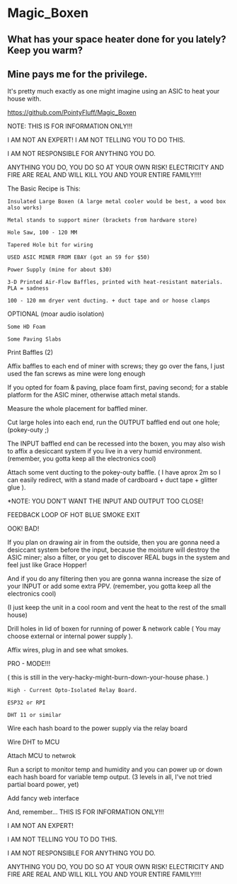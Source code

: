 # Magic_Boxen

## What has your space heater done for you lately? Keep you warm?
## Mine pays me for the privilege. 

It's pretty much exactly as one might imagine using an ASIC to heat your house with.


https://github.com/PointyFluff/Magic_Boxen

NOTE: THIS IS FOR INFORMATION ONLY!!!

I AM NOT AN EXPERT! I AM NOT TELLING YOU TO DO THIS.

I AM NOT RESPONSIBLE FOR ANYTHING YOU DO.

ANYTHING YOU DO, YOU DO SO AT YOUR OWN RISK!
ELECTRICITY AND FIRE ARE REAL AND WILL KILL YOU AND YOUR ENTIRE FAMILY!!!!


The Basic Recipe is This:

    Insulated Large Boxen (A large metal cooler would be best, a wood box also works)

    Metal stands to support miner (brackets from hardware store)

    Hole Saw, 100 - 120 MM

    Tapered Hole bit for wiring

    USED ASIC MINER FROM EBAY (got an S9 for $50)

    Power Supply (mine for about $30)

    3-D Printed Air-Flow Baffles, printed with heat-resistant materials. PLA = sadness

    100 - 120 mm dryer vent ducting. + duct tape and or hoose clamps


OPTIONAL (moar audio isolation)

    Some HD Foam

    Some Paving Slabs


Print Baffles (2)

Affix baffles to each end of miner with screws; they go over the fans, I just used the fan screws as mine were long enough

If you opted for foam & paving, place foam first, paving second; for a stable platform for the ASIC miner, otherwise attach metal stands.

Measure the whole placement for baffled miner.

Cut large holes into each end, run the OUTPUT baffled end out one hole; (pokey-outy ;)

The INPUT baffled end can be recessed into the boxen, you may also wish to affix a desiccant system if you live in a very humid environment. (remember, you gotta keep all the electronics cool)

Attach some vent ducting to the pokey-outy baffle. ( I have aprox 2m so I can easily redirect, with a stand made of cardboard + duct tape + glitter glue ).

*NOTE: YOU DON'T WANT THE INPUT AND OUTPUT TOO CLOSE!

FEEDBACK LOOP OF HOT BLUE SMOKE EXIT

OOK! BAD!

If you plan on drawing air in from the outside, then you are gonna need a desiccant system before the input, because the moisture will destroy the ASIC miner; also a filter, or you get to discover REAL bugs in the system and feel just like Grace Hopper!

And if you do any filtering then you are gonna wanna increase the size of your INPUT or add some extra PPV. (remember, you gotta keep all the electronics cool)

(I just keep the unit in a cool room and vent the heat to the rest of the small house)

Drill holes in lid of boxen for running of power & network cable ( You may choose external or internal power supply ).

Affix wires, plug in and see what smokes.


PRO - MODE!!!

( this is still in the very-hacky-might-burn-down-your-house phase. )

    High - Current Opto-Isolated Relay Board.

    ESP32 or RPI

    DHT 11 or similar

Wire each hash board to the power supply via the relay board

Wire DHT to MCU

Attach MCU to netwrok

Run a script to monitor temp and humidity and you can power up or down each hash board for variable temp output. (3 levels in all, I've not tried partial board power, yet)

Add fancy web interface

And, remember...
THIS IS FOR INFORMATION ONLY!!!

I AM NOT AN EXPERT!

I AM NOT TELLING YOU TO DO THIS.

I AM NOT RESPONSIBLE FOR ANYTHING YOU DO.

ANYTHING YOU DO, YOU DO SO AT YOUR OWN RISK!
ELECTRICITY AND FIRE ARE REAL AND WILL KILL YOU AND YOUR ENTIRE FAMILY!!!!

